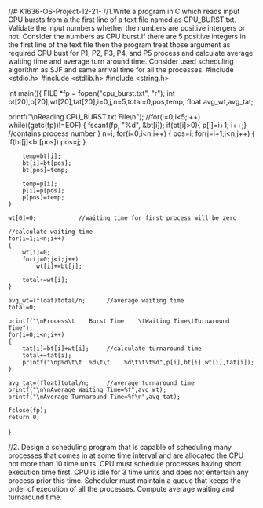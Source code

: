 //# K1636-OS-Project-12-21-
//1.Write a program in C which reads input CPU bursts from a the first line of a text file named as CPU_BURST.txt. Validate the input numbers whether the numbers are positive intergers or not. Consider the numbers as CPU burst.If there are 5 positive integers in the first line of the text file then the program treat those argument as required CPU bust for P1, P2, P3, P4, and P5 process and calculate average waiting time and average turn around time. Consider used scheduling algorithm as SJF and same arrival time for all the processes.
#include <stdio.h>
#include <stdlib.h>
#include <string.h>

int main(){
FILE *fp = fopen("cpu_burst.txt", "r");
 int bt[20],p[20],wt[20],tat[20],i=0,j,n=5,total=0,pos,temp;
    float avg_wt,avg_tat;


 printf("\nReading CPU_BURST.txt File\n");
    //for(i=0;i<5;i++)
    while((getc(fp))!=EOF)
    {
        fscanf(fp, "%d", &bt[i]);
          if(bt[i]>0){
        p[i]=i+1;  i++;}         //contains process number
    }
    n=i;
for(i=0;i<n;i++)
    {
        pos=i;
        for(j=i+1;j<n;j++)
        {
            if(bt[j]<bt[pos])
                pos=j;
        }

        temp=bt[i];
        bt[i]=bt[pos];
        bt[pos]=temp;

        temp=p[i];
        p[i]=p[pos];
        p[pos]=temp;
    }

    wt[0]=0;            //waiting time for first process will be zero

    //calculate waiting time
    for(i=1;i<n;i++)
    {
        wt[i]=0;
        for(j=0;j<i;j++)
            wt[i]+=bt[j];

        total+=wt[i];
    }

    avg_wt=(float)total/n;      //average waiting time
    total=0;

    printf("\nProcess\t    Burst Time    \tWaiting Time\tTurnaround Time");
    for(i=0;i<n;i++)
    {
        tat[i]=bt[i]+wt[i];     //calculate turnaround time
        total+=tat[i];
        printf("\np%d\t\t  %d\t\t    %d\t\t\t%d",p[i],bt[i],wt[i],tat[i]);
    }

    avg_tat=(float)total/n;     //average turnaround time
    printf("\n\nAverage Waiting Time=%f",avg_wt);
    printf("\nAverage Turnaround Time=%f\n",avg_tat);

    fclose(fp);
    return 0;
}


//2. Design a scheduling program that is capable of scheduling many processes that comes in
at some time interval and are allocated the CPU not more than 10 time units. CPU must
schedule processes having short execution time first. CPU is idle for 3 time units and
does not entertain any process prior this time. Scheduler must maintain a queue that
keeps the order of execution of all the processes. Compute average waiting and
turnaround time.


   
